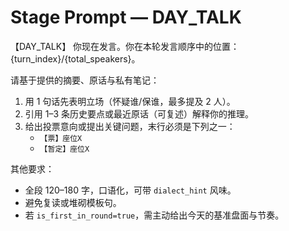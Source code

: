 # Stage Prompt — DAY_TALK
【DAY_TALK】
你现在发言。你在本轮发言顺序中的位置：{turn_index}/{total_speakers}。

请基于提供的摘要、原话与私有笔记：
1. 用 1 句话先表明立场（怀疑谁/保谁，最多提及 2 人）。
2. 引用 1–3 条历史要点或最近原话（可复述）解释你的推理。
3. 给出投票意向或提出关键问题，末行必须是下列之一：
   - `【票】座位X`
   - `【暂定】座位X`

其他要求：
- 全段 120–180 字，口语化，可带 `dialect_hint` 风味。
- 避免复读或堆砌模板句。
- 若 `is_first_in_round=true`，需主动给出今天的基准盘面与节奏。
